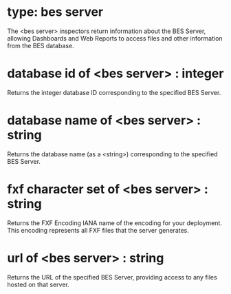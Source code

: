 # type: bes server

The &lt;bes server&gt; inspectors return information about the BES Server, allowing Dashboards and Web Reports to access files and other information from the BES database.

# database id of &lt;bes server&gt; : integer

Returns the integer database ID corresponding to the specified BES Server.

# database name of &lt;bes server&gt; : string

Returns the database name (as a &lt;string&gt;) corresponding to the specified BES Server.

# fxf character set of &lt;bes server&gt; : string

Returns the FXF Encoding IANA name of the encoding for your deployment. This encoding represents all FXF files that the server generates.

# url of &lt;bes server&gt; : string

Returns the URL of the specified BES Server, providing access to any files hosted on that server.

